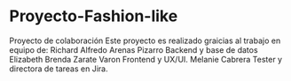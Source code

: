 # Proyecto-Fashion-like
Proyecto de colaboración 
Este proyecto es realizado graicias al trabajo en equipo de:
Richard Alfredo Arenas Pizarro  Backend y base de datos
Elizabeth Brenda Zarate Varon Frontend y UX/UI.
Melanie Cabrera Tester y directora de tareas en Jira. 

